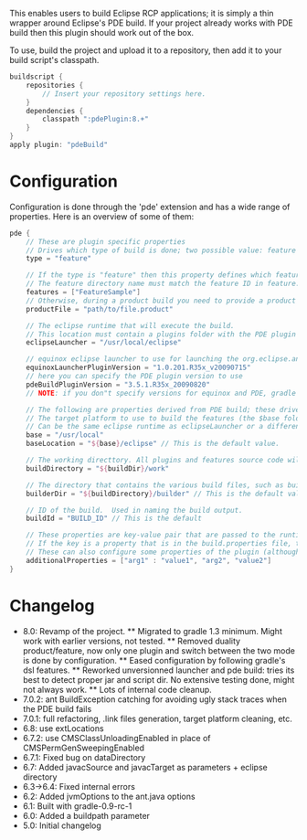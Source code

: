 This enables users to build Eclipse RCP applications; it is simply a thin wrapper around Eclipse's PDE build. If your project already works with PDE build then this plugin should work out of the box.

To use, build the project and upload it to a repository, then add it to your build script's classpath.

```groovy
buildscript { 
    repositories { 
        // Insert your repository settings here.
    } 
    dependencies {
        classpath ":pdePlugin:8.+" 
    }
}
apply plugin: "pdeBuild"
```

# Configuration
Configuration is done through the 'pde' extension and has a wide range of properties. Here is an overview of some of them:

```groovy
pde {
    // These are plugin specific properties
    // Drives which type of build is done; two possible value: feature of product
    type = "feature"

    // If the type is "feature" then this property defines which features to build
    // The feature directory name must match the feature ID in feature.xml
    features = ["FeatureSample"]
    // Otherwise, during a product build you need to provide a product file.
    productFile = "path/to/file.product"

    // The eclipse runtime that will execute the build.
    // This location must contain a plugins folder with the PDE plugin in it
    eclipseLauncher = "/usr/local/eclipse"

    // equinox eclipse launcher to use for launching the org.eclipse.ant.core.antRunner application
    equinoxLauncherPluginVersion = "1.0.201.R35x_v20090715"
    // here you can specify the PDE plugin version to use 
    pdeBuildPluginVersion = "3.5.1.R35x_20090820"
    // NOTE: if you don"t specify versions for equinox and PDE, gradle will use non versioned plugins.

    // The following are properties derived from PDE build; these drives the build environment. They are explained in-depth in the PDE build documentation.
    // The target platform to use to build the features (the $base folder MUST contain an "eclipse" folder if baseLocation isn't specified)
    // Can be the same eclipse runtime as eclipseLauncher or a different one, doesn't matter. 
    base = "/usr/local"
    baseLocation = "${base}/eclipse" // This is the default value.

    // The working directtory. All plugins and features source code will be copied here
    buildDirectory = "${buildDir}/work"

    // The directory that contains the various build files, such as build.properties
    builderDir = "${buildDirectory}/builder" // This is the default value.

    // ID of the build.  Used in naming the build output.
    buildId = "BUILD_ID" // This is the default

    // These properties are key-value pair that are passed to the runtime via the -D parameter.
    // If the key is a property that is in the build.properties file, the value of the file will be overwritten.
    // These can also configure some properties of the plugin (althought this is not recommended): baseLocation, builderDir and buildId.
    additionalProperties = ["arg1" : "value1", "arg2", "value2"]
}
```

# Changelog
* 8.0: Revamp of the project.
** Migrated to gradle 1.3 minimum. Might work with earlier versions, not tested.
** Removed duality product/feature, now only one plugin and switch between the two mode is done by configuration.
** Eased configuration by following gradle's dsl features.
** Reworked unversionned launcher and pde build: tries its best to detect proper jar and script dir. No extensive testing done, might not always work.
** Lots of internal code cleanup.
* 7.0.2: ant BuildException catching for avoiding ugly stack traces when the PDE build fails
* 7.0.1: full refactoring, .link files generation, target platform cleaning, etc.
* 6.8: use extLocations
* 6.7.2: use CMSClassUnloadingEnabled in place of CMSPermGenSweepingEnabled
* 6.7.1: Fixed bug on dataDirectory
* 6.7: Added javacSource and javacTarget as parameters + eclipse directory
* 6.3->6.4: Fixed internal errors
* 6.2: Added jvmOptions to the ant.java options
* 6.1: Built with gradle-0.9-rc-1
* 6.0: Added a buildpath parameter
* 5.0: Initial changelog

